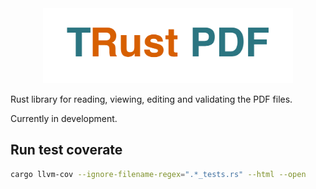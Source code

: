 <div align="center">
  <img src="assets/trust-pdf-logo.png" alt="TRust PDF Logo" width="400">
</div>

Rust library for reading, viewing, editing and validating the PDF files.

Currently in development.

## Run test coverate

```sh
cargo llvm-cov --ignore-filename-regex=".*_tests.rs" --html --open
```